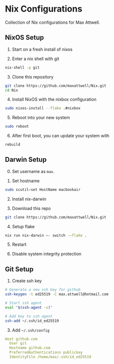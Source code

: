 # Nix Configurations
Collection of Nix configurations for Max Attwell.

## NixOS Setup
1. Start on a fresh install of nixos

2. Enter a nix shell with git
``` sh
nix-shell -p git
```

3. Clone this repository
``` sh
git clone https://github.com/maxattwell/Nix.git
cd Nix
```

4. Install NixOS with the nixbox configuration
``` sh
sudo nixos-install --flake .#nixbox
```

5. Reboot into your new system
``` sh
sudo reboot
```

6. After first boot, you can update your system with
``` sh
rebuild
```

## Darwin Setup
0. Set username as `max`.

1. Set hostname 

``` sh
sudo scutil—set HostName macbookair 
```

2. Install nix-darwin

3. Download this repo
``` sh
git clone https://github.com/maxattwell/Nix.git
```

4. Setup flake

``` sh
nix run nix-darwin —- switch -—flake .
```

5. Restart

6. Disable system integrity protection 


## Git Setup 
1. Create ssh key
``` sh
# Generate a new ssh key for github
ssh-keygen -t ed25519 -C max.attwell@hotmail.com

# Start ssh agent
eval "$(ssh-agent -s)"

# Add key to ssh agent
ssh-add ~/.ssh/id_ed25519
```

3. Add `~/.ssh/config`

```yaml
Host github.com
  User git
  Hostname github.com
  PreferredAuthentications publickey
  IdentityFile /home/max/.ssh/id_ed25519
```
